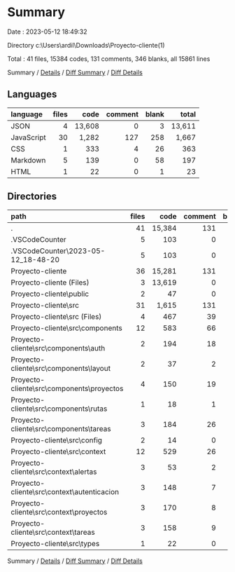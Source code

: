 # Summary

Date : 2023-05-12 18:49:32

Directory c:\\Users\\ardil\\Downloads\\Proyecto-cliente(1)

Total : 41 files,  15384 codes, 131 comments, 346 blanks, all 15861 lines

Summary / [Details](details.md) / [Diff Summary](diff.md) / [Diff Details](diff-details.md)

## Languages
| language | files | code | comment | blank | total |
| :--- | ---: | ---: | ---: | ---: | ---: |
| JSON | 4 | 13,608 | 0 | 3 | 13,611 |
| JavaScript | 30 | 1,282 | 127 | 258 | 1,667 |
| CSS | 1 | 333 | 4 | 26 | 363 |
| Markdown | 5 | 139 | 0 | 58 | 197 |
| HTML | 1 | 22 | 0 | 1 | 23 |

## Directories
| path | files | code | comment | blank | total |
| :--- | ---: | ---: | ---: | ---: | ---: |
| . | 41 | 15,384 | 131 | 346 | 15,861 |
| .VSCodeCounter | 5 | 103 | 0 | 26 | 129 |
| .VSCodeCounter\\2023-05-12_18-48-20 | 5 | 103 | 0 | 26 | 129 |
| Proyecto-cliente | 36 | 15,281 | 131 | 320 | 15,732 |
| Proyecto-cliente (Files) | 3 | 13,619 | 0 | 34 | 13,653 |
| Proyecto-cliente\\public | 2 | 47 | 0 | 2 | 49 |
| Proyecto-cliente\\src | 31 | 1,615 | 131 | 284 | 2,030 |
| Proyecto-cliente\\src (Files) | 4 | 467 | 39 | 47 | 553 |
| Proyecto-cliente\\src\\components | 12 | 583 | 66 | 147 | 796 |
| Proyecto-cliente\\src\\components\\auth | 2 | 194 | 18 | 43 | 255 |
| Proyecto-cliente\\src\\components\\layout | 2 | 37 | 2 | 14 | 53 |
| Proyecto-cliente\\src\\components\\proyectos | 4 | 150 | 19 | 43 | 212 |
| Proyecto-cliente\\src\\components\\rutas | 1 | 18 | 1 | 6 | 25 |
| Proyecto-cliente\\src\\components\\tareas | 3 | 184 | 26 | 41 | 251 |
| Proyecto-cliente\\src\\config | 2 | 14 | 0 | 4 | 18 |
| Proyecto-cliente\\src\\context | 12 | 529 | 26 | 83 | 638 |
| Proyecto-cliente\\src\\context\\alertas | 3 | 53 | 2 | 11 | 66 |
| Proyecto-cliente\\src\\context\\autenticacion | 3 | 148 | 7 | 24 | 179 |
| Proyecto-cliente\\src\\context\\proyectos | 3 | 170 | 8 | 25 | 203 |
| Proyecto-cliente\\src\\context\\tareas | 3 | 158 | 9 | 23 | 190 |
| Proyecto-cliente\\src\\types | 1 | 22 | 0 | 3 | 25 |

Summary / [Details](details.md) / [Diff Summary](diff.md) / [Diff Details](diff-details.md)